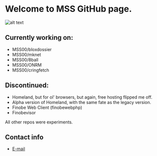 # Welcome to MSS GitHub page.

![alt text](https://i.imgur.com/0ukTVB1.png "MSS Logo")

## Currently working on:

* MSS00/bloxdossier
* MSS00/mknet
* MSS00/8ball
* MSS00/ONRM
* MSS00/cringfetch

## Discontinued:

* Homeland, but for ol' browsers, but again, free hosting flipped me off.
* Alpha version of Homeland, with the same fate as the legacy version.
* Finobe Web Client (finobewebphp)
* Finobevisor

All other repos were experiments.

## Contact info

* [E-mail](mailto:mssceo@tutanota.de)
